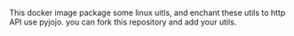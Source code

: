 
This docker image package some linux uitls, and enchant these utils to http API use pyjojo. you can fork this repository and add your utils.

